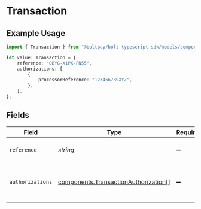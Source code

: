 # Transaction

## Example Usage

```typescript
import { Transaction } from "@boltpay/bolt-typescript-sdk/models/components";

let value: Transaction = {
    reference: "OBYG-X1PX-FN55",
    authorizations: [
        {
            processorReference: "123456789XYZ",
        },
    ],
};
```

## Fields

| Field                                                                                        | Type                                                                                         | Required                                                                                     | Description                                                                                  | Example                                                                                      |
| -------------------------------------------------------------------------------------------- | -------------------------------------------------------------------------------------------- | -------------------------------------------------------------------------------------------- | -------------------------------------------------------------------------------------------- | -------------------------------------------------------------------------------------------- |
| `reference`                                                                                  | *string*                                                                                     | :heavy_minus_sign:                                                                           | N/A                                                                                          | OBYG-X1PX-FN55                                                                               |
| `authorizations`                                                                             | [components.TransactionAuthorization](../../models/components/transactionauthorization.md)[] | :heavy_minus_sign:                                                                           | Payment authorization events attached to a transaction                                       |                                                                                              |